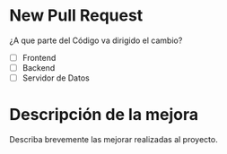 # New Pull Request
¿A que parte del Código va dirigido el cambio?

- [ ] Frontend
- [ ] Backend
- [ ] Servidor de Datos

# Descripción de la mejora
Describa brevemente las mejorar realizadas al proyecto.
